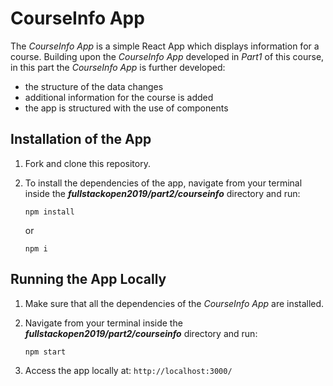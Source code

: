 # CourseInfo App

The *CourseInfo App* is a simple React App which displays information for a course. Building upon the *CourseInfo App* developed in *Part1* of this course,  in this part the *CourseInfo App* is further developed:

- the structure of the data changes
- additional information for the course is added
- the app is structured with the use of components

## Installation of the App

1. Fork and clone this repository.

2. To install the dependencies of the app, navigate from your terminal inside the ***fullstackopen2019/part2/courseinfo*** directory and run:

    ```
    npm install
    ````

    or

    ```
    npm i
    ````

## Running the App Locally

1. Make sure that all the dependencies of the *CourseInfo App* are installed.

2. Navigate from your terminal inside the ***fullstackopen2019/part2/courseinfo*** directory and run:

    ```
    npm start
    ````

3. Access the app locally at: ```http://localhost:3000/```
